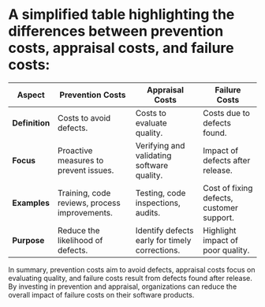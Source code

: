 # A simplified table highlighting the differences between prevention costs, appraisal costs, and failure costs:

| Aspect             | Prevention Costs               | Appraisal Costs                 | Failure Costs                 |
|--------------------|-------------------------------|--------------------------------|-------------------------------|
| **Definition**     | Costs to avoid defects.       | Costs to evaluate quality.     | Costs due to defects found.   |
| **Focus**          | Proactive measures to prevent issues. | Verifying and validating software quality. | Impact of defects after release. |
| **Examples**       | Training, code reviews, process improvements. | Testing, code inspections, audits. | Cost of fixing defects, customer support. |
| **Purpose**        | Reduce the likelihood of defects. | Identify defects early for timely corrections. | Highlight impact of poor quality. |

In summary, prevention costs aim to avoid defects, appraisal costs focus on evaluating quality, and failure costs result from defects found after release. By investing in prevention and appraisal, organizations can reduce the overall impact of failure costs on their software products.
